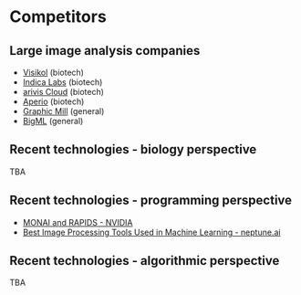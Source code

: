 # Competitors

## Large image analysis companies

- [Visikol](https://visikol.com/services/digipath/) (biotech)
- [Indica Labs](https://indicalab.com/halo/) (biotech)
- [arivis Cloud](https://www.apeer.com/biotech-companies) (biotech)
- [Aperio](https://www.leicabiosystems.com/digital-pathology/manage/aperio-imagescope/) (biotech)
- [Graphic Mill](https://www.graphicsmill.com/large-images) (general)
- [BigML](https://bigml.com/image-processing/) (general)

## Recent technologies - biology perspective

TBA

## Recent technologies - programming perspective

- [MONAI and RAPIDS - NVIDIA](https://developer.nvidia.com/blog/whole-slide-image-analysis-in-real-time-with-monai-and-rapids/)
- [Best Image Processing Tools Used in Machine Learning - neptune.ai](https://neptune.ai/blog/best-image-processing-tools-used-in-machine-learning)

## Recent technologies - algorithmic perspective

TBA
